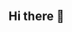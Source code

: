 ## Hi there 👋

<!--
**udit-t15/udit-t15** is a ✨ _special_ ✨ repository because its `README.md` (this file) appears on your GitHub profile.

Here are some ideas to get you started:

- 🔭 I’m currently working on nothing. I am new to GitHub and want to learn on this platform.
- 🌱 I’m currently learning Data Structures and Algorithms.
- 👯 I’m looking to collaborate on any project involving the use of Machine Learning.
- 🤔 I’m looking for help with Arduino, to help with robotics in general.
- 💬 Ask me about 
- 📫 How to reach me: uditturkar15@gmail.com
- 😄 Pronouns: He/Him
- ⚡ Fun fact: 
-->
